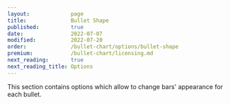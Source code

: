 ```yaml
---
layout:             page
title:              Bullet Shape
published:          true
date:               2022-07-07
modified:   	    2022-07-20
order:              /bullet-chart/options/bullet-shape
premium:            /bullet-chart/licensing.md
next_reading:       true
next_reading_title: Options
---
```


This section contains options which allow to change bars' appearance for each bullet.